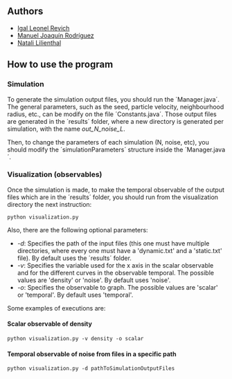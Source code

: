## Authors
- [Igal Leonel Revich](https://github.com/irevich)
- [Manuel Joaquín Rodríguez](https://github.com/rodriguezmanueljoaquin)
- [Natali Lilienthal](https://github.com/Natu17)

## How to use the program
### Simulation
To generate the simulation output files, you should run the ´Manager.java´. The general parameters, such as the seed, particle velocity, neighbourhood radius, etc., can be modify on the file ´Constants.java´. Those output files are generated in the ´results´ folder, where a new directory is generated per simulation, with the name <i>out_N_noise_L</i>. 

Then, to change the parameters of each simulation (N, noise, etc), you should modify the ´simulationParameters´ structure inside the ´Manager.java´.

### Visualization (observables)
Once the simulation is made, to make the temporal observable of the output files which are in the ´results´ folder, you should run from the visualization directory the next instruction:

```python visualization.py```

Also, there are the following optional parameters:
- <i>-d</i>: Specifies the path of the input files (this one must have multiple directories, where every one must have a 'dynamic.txt' and a 'static.txt' file). By default uses the ´results´ folder.
- <i>-v</i>: Specifies the variable used for the x axis in the scalar observable and for the different curves in the observable temporal. The possible values are 'density' or 'noise'. By default uses 'noise'.
- <i>-o</i>: Specifies the observable to graph. The possible values are 'scalar' or 'temporal'. By default uses 'temporal'.

Some examples of executions are:

#### Scalar observable of density

```python visualization.py -v density -o scalar```

#### Temporal observable of noise from files in a specific path

```python visualization.py -d pathToSimulationOutputFiles```


